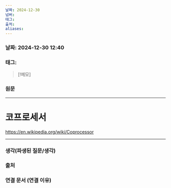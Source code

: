 ```yaml
---
날짜: 2024-12-30
넘버: 
태그: 
출처: 
aliases:
---
```

### 날짜:  2024-12-30 12:40

### 태그:

>[!메모]
>

### 원문
---
# 코프로세서

https://en.wikipedia.org/wiki/Coprocessor

---
### 생각(파생된 질문/생각)

### 출처

### 연결 문서 (연결 이유)

